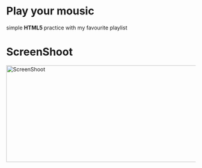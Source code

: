 # Play your mousic

simple <b> HTML5 </b> practice with my favourite playlist

# ScreenShoot
<img src="https://i.ibb.co/3Wc0bYt/23.jpg" width="528" height="258" alt="ScreenShoot">

